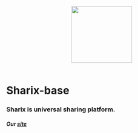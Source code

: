 <div align="center">
  <a href="https://github.com/mex3/sharix-base">
    <img width="160" height="150" src="https://host.dexmp.now.sh/">
  </a>
  <br>
  <br>
</div>
<h1>Sharix-base</h1>
<h3>Sharix is universal sharing platform.</h3>
<h5>Our <a href="http://sharix-app.org/">site</a></h5>


